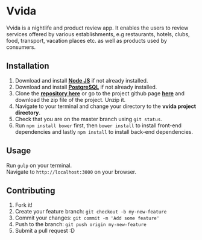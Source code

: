 # Vvida
Vvida is a nightlife and product review app. It enables the users to review services offered by various establishments, e.g restaurants, hotels, clubs, food, transport, vacation places etc. as well as products used by consumers.  

## Installation

1. Download and install [**Node JS**](https://nodejs.org/en/) if not already installed.
1. Download and install [**PostgreSQL**](http://www.postgresql.org/download/) if not already installed.  
1. Clone the [**repository here**](https://github.com/andela/vvida.git) or go to the project github page [**here**](https://github.com/andela/vvida/) and download the zip file of the project. Unzip it.  
1. Navigate to your terminal and change your directory to the **vvida project directory**.
1. Check that you are on the master branch using `git status`.
1. Run `npm install bower` first, then `bower install` to install front-end dependencies and lastly `npm install` to install back-end dependencies.

## Usage
Run `gulp` on your terminal.  
Navigate to `http://localhost:3000` on your browser.   

## Contributing
1. Fork it!
1. Create your feature branch: `git checkout -b my-new-feature`
1. Commit your changes: `git commit -m 'Add some feature'`
1. Push to the branch: `git push origin my-new-feature`
1. Submit a pull request :D

 



